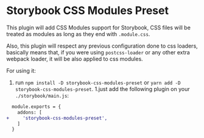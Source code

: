 # Storybook CSS Modules Preset
This plugin will add CSS Modules support for Storybook, CSS files will be treated
as modules as long as they end with `.module.css`.

Also, this plugin will respect any previous configuration done to css loaders,
basically means that, if you were using `postcss-loader` or any other extra
webpack loader, it will be also applied to css modules.

For using it:
1. run `npm install -D storybook-css-modules-preset` or `yarn add -D storybook-css-modules-preset`.
1.just add the following plugin on your `./storybook/main.js`:

```diff
  module.exports = {
    addons: [
+     'storybook-css-modules-preset',
    ]
  }

```
